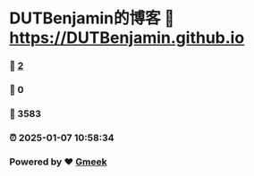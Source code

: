 # DUTBenjamin的博客 :link: https://DUTBenjamin.github.io 
### :page_facing_up: [2](https://DUTBenjamin.github.io/tag.html) 
### :speech_balloon: 0 
### :hibiscus: 3583 
### :alarm_clock: 2025-01-07 10:58:34 
### Powered by :heart: [Gmeek](https://github.com/Meekdai/Gmeek)
